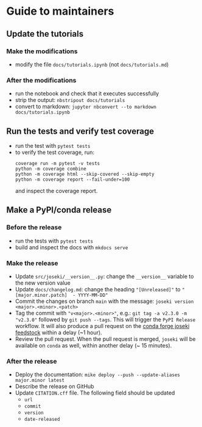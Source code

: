 # Guide to maintainers

## Update the tutorials

### Make the modifications

* modify the file `docs/tutorials.ipynb` (not `docs/tutorials.md`)

### After the modifications

* run the notebook and check that it executes successfully
* strip the output: `nbstripout docs/tutorials`
* convert to markdown: `jupyter nbconvert --to markdown docs/tutorials.ipynb`

## Run the tests and verify test coverage

* run the test with `pytest tests`
* to verify the test coverage, run:
  ```shell
  coverage run -m pytest -v tests
  python -m coverage combine   
  python -m coverage html --skip-covered --skip-empty
  python -m coverage report --fail-under=100
  ```
  and inspect the coverage report.

## Make a PyPI/conda release

### Before the release

* run the tests with `pytest tests`
* build and inspect the docs with `mkdocs serve`

### Make the release

* Update `src/joseki/__version__.py`: change the `__version__` variable to the new version value
* Update `docs/changelog.md`: change the heading `"[Unreleased]"` to `"[major.minor.patch]  - YYYY-MM-DD"`
* Commit the changes on branch `main` with the message: `joseki version <major>.<minor>.<patch>`
* Tag the commit with `"v<major>.<minor>"`, e.g.: `git tag -a v2.3.0 -m "v2.3.0"` followed by `git push --tags`. This will trigger the `PyPI Release` workflow. It will also produce a pull request on the 
  [conda forge joseki feedstock](https://github.com/conda-forge/joseki-feedstock)
  within a delay (~1 hour).
* Review the pull request. When the pull request is merged, 
  `joseki` will be available on `conda` as well, within another delay (~ 15 minutes).

### After the release

* Deploy the documentation: `mike deploy --push --update-aliases major.minor latest`
* Describe the release on GitHub
* Update `CITATION.cff` file. The following field should be updated
  * `url`
  * `commit`
  * `version`
  * `date-released`
